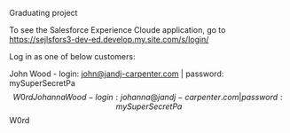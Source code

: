 Graduating project

To see the Salesforce Experience Cloude application, go to https://sejlsfors3-dev-ed.develop.my.site.com/s/login/

Log in as one of below customers:

John Wood - login: john@jandj-carpenter.com | password: mySuperSecretPa$$W0rd
Johanna Wood - login: johanna@jandj-carpenter.com | password: mySuperSecretPa$$W0rd
